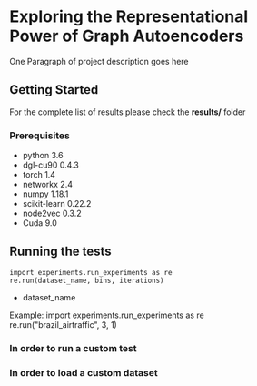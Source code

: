#  Exploring the Representational Power of Graph Autoencoders

One Paragraph of project description goes here

## Getting Started

For the complete list of results please check the **results/** folder

### Prerequisites
- python 3.6
- dgl-cu90 0.4.3
- torch 1.4
- networkx 2.4
- numpy 1.18.1
- scikit-learn 0.22.2
- node2vec 0.3.2
- Cuda 9.0

## Running the tests
```
import experiments.run_experiments as re
re.run(dataset_name, bins, iterations)
```

- dataset_name

Example:
import experiments.run_experiments as re
re.run("brazil_airtraffic", 3, 1)


### In order to run a custom test

### In order to load a custom dataset



